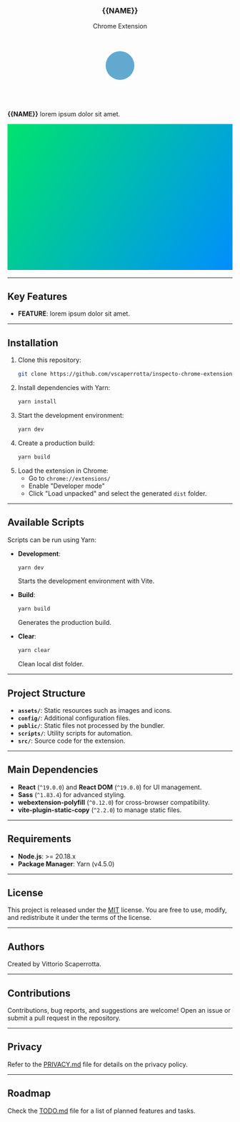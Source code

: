 <h3 align='center'>{{NAME}}</h3>
<p align='center'>Chrome Extension</p>

<br />
<br />
<div align='center'>
   <img src='./assets/icon.png' width='64' />
</div>
<br />
<br />
<br />

**{{NAME}}** lorem ipsum dolor sit amet.

![CSS Inspector Screenshot](assets/screenshot.png)

---

## Key Features

- **FEATURE**: lorem ipsum dolor sit amet.

---

## Installation

1. Clone this repository:
   ```bash
   git clone https://github.com/vscaperrotta/inspecto-chrome-extension
   ```
2. Install dependencies with Yarn:
   ```bash
   yarn install
   ```
3. Start the development environment:
   ```bash
   yarn dev
   ```
4. Create a production build:
   ```bash
   yarn build
   ```
5. Load the extension in Chrome:
   - Go to `chrome://extensions/`
   - Enable "Developer mode"
   - Click "Load unpacked" and select the generated `dist` folder.

---

## Available Scripts

Scripts can be run using Yarn:

- **Development**:
  ```bash
  yarn dev
  ```
  Starts the development environment with Vite.

- **Build**:
  ```bash
  yarn build
  ```
  Generates the production build.

- **Clear**:
  ```bash
  yarn clear
  ```
  Clean local dist folder.

---

## Project Structure

- **`assets/`**: Static resources such as images and icons.
- **`config/`**: Additional configuration files.
- **`public/`**: Static files not processed by the bundler.
- **`scripts/`**: Utility scripts for automation.
- **`src/`**: Source code for the extension.

---

## Main Dependencies

- **React** (`^19.0.0`) and **React DOM** (`^19.0.0`) for UI management.
- **Sass** (`^1.83.4`) for advanced styling.
- **webextension-polyfill** (`^0.12.0`) for cross-browser compatibility.
- **vite-plugin-static-copy** (`^2.2.0`) to manage static files.

---

## Requirements

- **Node.js**: >= 20.18.x
- **Package Manager**: Yarn (v4.5.0)

---

## License

This project is released under the [MIT](LICENSE.md) license. You are free to use, modify, and redistribute it under the terms of the license.

---

## Authors

Created by Vittorio Scaperrotta.

---

## Contributions

Contributions, bug reports, and suggestions are welcome! Open an issue or submit a pull request in the repository.

---

## Privacy

Refer to the [PRIVACY.md](PRIVACY.md) file for details on the privacy policy.

---

## Roadmap

Check the [TODO.md](TODO.md) file for a list of planned features and tasks.

